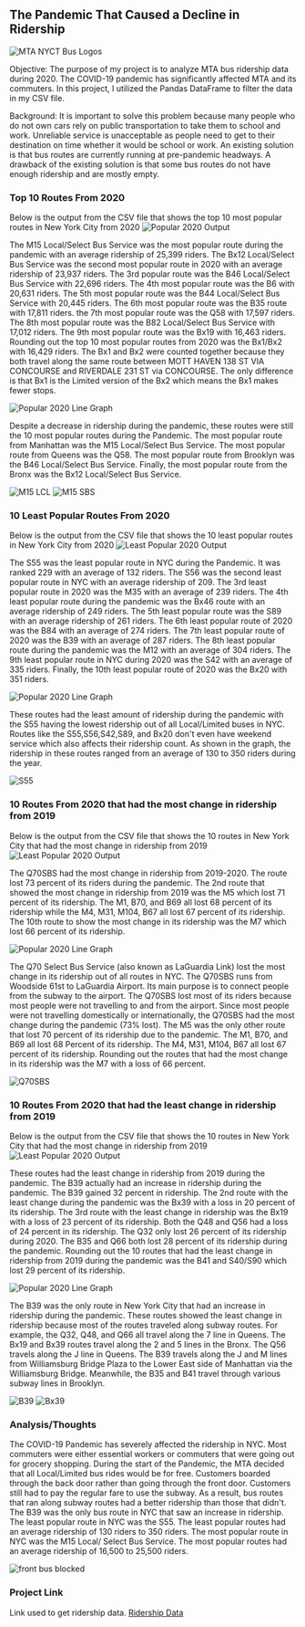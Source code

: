 ## The Pandemic That Caused a Decline in Ridership
![MTA NYCT Bus Logos](./Pictures/mtalogo.png)

Objective: The purpose of my project is to analyze MTA bus ridership data during 2020. The COVID-19 pandemic has significantly affected MTA and its commuters. In this project, I utilized the Pandas DataFrame to filter the data in my CSV file.

Background: It is important to solve this problem because many people who do not own cars rely on public transportation to take them to school and work. Unreliable service is unacceptable as people need to get to their destination on time whether it would be school or work. An existing solution is that bus routes are currently running at pre-pandemic headways. A drawback of the existing solution is that some bus routes do not have enough ridership and are mostly empty.

### Top 10 Routes From 2020

Below is the output from the CSV file that shows the top 10 most popular routes in New York City from 2020
![Popular 2020 Output](./Pictures/popoutput.PNG)

The M15 Local/Select Bus Service was the most popular route during the pandemic with an average ridership of 25,399 riders. The Bx12 Local/Select Bus Service was the second most popular route in 2020 with an average ridership of 23,937 riders. The 3rd popular route was the B46 Local/Select Bus Service with 22,696 riders. The 4th most popular route was the B6 with 20,631 riders. The 5th most popular route was the B44 Local/Select Bus Service with 20,445 riders. The 6th most popular route was the B35 route with 17,811 riders. the 7th most popular route was the Q58 with 17,597 riders. The 8th most popular route was the B82 Local/Select Bus Service with 17,012 riders. The 9th most popular route was the Bx19 with 16,463 riders. Rounding out the top 10 most popular routes from 2020 was the Bx1/Bx2 with 16,429 riders. The Bx1 and Bx2 were counted together because they both travel along the same route between MOTT HAVEN 138 ST VIA CONCOURSE and RIVERDALE 231 ST via CONCOURSE. The only difference is that Bx1 is the Limited version of the Bx2 which means the Bx1 makes fewer stops.

![Popular 2020 Line Graph](./Pictures/Popular2020.png)

Despite a decrease in ridership during the pandemic, these routes were still the 10 most popular routes during the Pandemic. The most popular route from Manhattan was the M15 Local/Select Bus Service. The most popular route from Queens was the Q58. The most popular route from Brooklyn was the B46 Local/Select Bus Service. Finally, the most popular route from the Bronx was the Bx12 Local/Select Bus Service.

![M15 LCL](./Pictures/M15SBS.png) ![M15 SBS](./Pictures/M15lcl.png)

### 10 Least Popular Routes From 2020

Below is the output from the CSV file that shows the 10 least popular routes in New York City from 2020
![Least Popular 2020 Output](./Pictures/leastpopoutput.PNG)

The S55 was the least popular route in NYC during the Pandemic. It was ranked 229 with an average of 132 riders. The S56 was the second least popular route in NYC with an average ridership of 209. The 3rd least popular route in 2020 was the M35 with an average of 239 riders. The 4th least popular route during the pandemic was the Bx46 route with an average ridership of 249 riders. The 5th least popular route was the S89 with an average ridership of 261 riders. The 6th least popular route of 2020 was the B84 with an average of 274 riders. The 7th least popular route of 2020 was the B39 with an average of 287 riders. The 8th least popular route during the pandemic was the M12 with an average of 304 riders. The 9th least popular route in NYC during 2020 was the S42 with an average of 335 riders. Finally, the 10th least popular route of 2020 was the Bx20 with 351 riders.

![Popular 2020 Line Graph](./Pictures/leastpop2020.png)

These routes had the least amount of ridership during the pandemic with the S55 having the lowest ridership out of all Local/Limited buses in NYC. Routes like the S55,S56,S42,S89, and Bx20 don't even have weekend service which also affects their ridership count. As shown in the graph, the ridership in these routes ranged from an average of 130 to 350 riders during the year.

![S55](./Pictures/S55.png)

### 10 Routes From 2020 that had the most change in ridership from 2019

Below is the output from the CSV file that shows the 10 routes in New York City that had the most change in ridership from 2019
![Least Popular 2020 Output](./Pictures/mostchangeoutput.PNG)

The Q70SBS had the most change in ridership from 2019-2020. The route lost 73 percent of its riders during the pandemic. The 2nd route that showed the most change in ridership from 2019 was the M5 which lost 71 percent of its ridership. The M1, B70, and B69 all lost 68 percent of its ridership while the M4, M31, M104, B67 all lost 67 percent of its ridership. The 10th route to show the most change in its ridership was the M7 which lost 66 percent of its ridership.

![Popular 2020 Line Graph](./Pictures/highchange.png)

The Q70 Select Bus Service (also known as LaGuardia Link) lost the most change in its ridership out of all routes in NYC. The Q70SBS runs from Woodside 61st to LaGuardia Airport. Its main purpose is to connect people from the subway to the airport. The Q70SBS lost most of its riders because most people were not travelling to and from the airport. Since most people were not travelling domestically or internationally, the Q70SBS had the most change during the pandemic (73% lost). The M5 was the only other route that lost 70 percent of its ridership due to the pandemic. The M1, B70, and B69 all lost 68 Percent of its ridership. The M4, M31, M104, B67 all lost 67 percent of its ridership. Rounding out the routes that had the most change in its ridership was the M7 with a loss of 66 percent.

![Q70SBS](./Pictures/Q70SBS.png)

### 10 Routes From 2020 that had the least change in ridership from 2019

Below is the output from the CSV file that shows the 10 routes in New York City that had the most change in ridership from 2019
![Least Popular 2020 Output](./Pictures/leastchangeoutput.PNG)

These routes had the least change in ridership from 2019 during the pandemic. The B39 actually had an increase in ridership during the pandemic. The B39 gained 32 percent in ridership. The 2nd route with the least change during the pandemic was the Bx39 with a loss in 20 percent of its ridership. The 3rd route with the least change in ridership was the Bx19 with a loss of 23 percent of its ridership. Both the Q48 and Q56 had a loss of 24 percent in its ridership. The Q32 only lost 26 percent of its ridership during 2020. The B35 and Q66 both lost 28 percent of its ridership during the pandemic. Rounding out the 10 routes that had the least change in ridership from 2019 during the pandemic was the B41 and S40/S90 which lost 29 percent of its ridership.

![Popular 2020 Line Graph](./Pictures/leastchange.png)

The B39 was the only route in New York City that had an increase in ridership during the pandemic. These routes showed the least change in ridership because most of the routes traveled along subway routes. For example, the Q32, Q48, and Q66 all travel along the 7 line in Queens. The Bx19 and Bx39 routes travel along the 2 and 5 lines in the Bronx. The Q56 travels along the J line in Queens. The B39 travels along the J and M lines from Williamsburg Bridge Plaza to the Lower East side of Manhattan via the Williamsburg Bridge. Meanwhile, the B35 and B41 travel through various subway lines in Brooklyn.

![B39](./Pictures/B39.png) ![Bx39](./Pictures/Bx39.png)

### Analysis/Thoughts
The COVID-19 Pandemic has severely affected the ridership in NYC. Most commuters were either essential workers or commuters that were going out for grocery shopping. During the start of the Pandemic, the MTA decided that all Local/Limited bus rides would be for free. Customers boarded through the back door rather than going through the front door. Customers still had to pay the regular fare to use the subway. As a result, bus routes that ran along subway routes had a better ridership than those that didn't. The B39 was the only bus route in NYC that saw an increase in ridership. The least popular route in NYC was the S55. The least popular routes had an average ridership of 130 riders to 350 riders. The most popular route in NYC was the M15 Local/ Select Bus Service. The most popular routes had an average ridership of 16,500 to 25,500 riders.

![front bus blocked](./Pictures/mtapandemic.png)

### Project Link

Link used to get ridership data. [Ridership Data](https://new.mta.info/agency/new-york-city-transit/subway-bus-ridership-2020)
